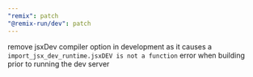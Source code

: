 ```yaml
---
"remix": patch
"@remix-run/dev": patch
---
```


remove jsxDev compiler option in development as it causes a `import_jsx_dev_runtime.jsxDEV is not a function` error when building prior to running the dev server

